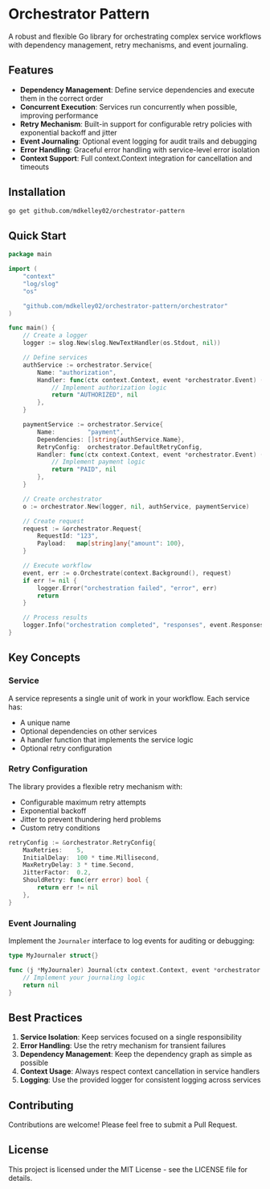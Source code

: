 # Orchestrator Pattern

A robust and flexible Go library for orchestrating complex service workflows with dependency management, retry mechanisms, and event journaling.

## Features

- **Dependency Management**: Define service dependencies and execute them in the correct order
- **Concurrent Execution**: Services run concurrently when possible, improving performance
- **Retry Mechanism**: Built-in support for configurable retry policies with exponential backoff and jitter
- **Event Journaling**: Optional event logging for audit trails and debugging
- **Error Handling**: Graceful error handling with service-level error isolation
- **Context Support**: Full context.Context integration for cancellation and timeouts

## Installation

```bash
go get github.com/mdkelley02/orchestrator-pattern
```

## Quick Start

```go
package main

import (
    "context"
    "log/slog"
    "os"

    "github.com/mdkelley02/orchestrator-pattern/orchestrator"
)

func main() {
    // Create a logger
    logger := slog.New(slog.NewTextHandler(os.Stdout, nil))

    // Define services
    authService := orchestrator.Service{
        Name: "authorization",
        Handler: func(ctx context.Context, event *orchestrator.Event) (any, error) {
            // Implement authorization logic
            return "AUTHORIZED", nil
        },
    }

    paymentService := orchestrator.Service{
        Name:         "payment",
        Dependencies: []string{authService.Name},
        RetryConfig:  orchestrator.DefaultRetryConfig,
        Handler: func(ctx context.Context, event *orchestrator.Event) (any, error) {
            // Implement payment logic
            return "PAID", nil
        },
    }

    // Create orchestrator
    o := orchestrator.New(logger, nil, authService, paymentService)

    // Create request
    request := &orchestrator.Request{
        RequestId: "123",
        Payload:   map[string]any{"amount": 100},
    }

    // Execute workflow
    event, err := o.Orchestrate(context.Background(), request)
    if err != nil {
        logger.Error("orchestration failed", "error", err)
        return
    }

    // Process results
    logger.Info("orchestration completed", "responses", event.Responses)
}
```

## Key Concepts

### Service

A service represents a single unit of work in your workflow. Each service has:

- A unique name
- Optional dependencies on other services
- A handler function that implements the service logic
- Optional retry configuration

### Retry Configuration

The library provides a flexible retry mechanism with:

- Configurable maximum retry attempts
- Exponential backoff
- Jitter to prevent thundering herd problems
- Custom retry conditions

```go
retryConfig := &orchestrator.RetryConfig{
    MaxRetries:    5,
    InitialDelay:  100 * time.Millisecond,
    MaxRetryDelay: 3 * time.Second,
    JitterFactor:  0.2,
    ShouldRetry: func(err error) bool {
        return err != nil
    },
}
```

### Event Journaling

Implement the `Journaler` interface to log events for auditing or debugging:

```go
type MyJournaler struct{}

func (j *MyJournaler) Journal(ctx context.Context, event *orchestrator.Event) error {
    // Implement your journaling logic
    return nil
}
```

## Best Practices

1. **Service Isolation**: Keep services focused on a single responsibility
2. **Error Handling**: Use the retry mechanism for transient failures
3. **Dependency Management**: Keep the dependency graph as simple as possible
4. **Context Usage**: Always respect context cancellation in service handlers
5. **Logging**: Use the provided logger for consistent logging across services

## Contributing

Contributions are welcome! Please feel free to submit a Pull Request.

## License

This project is licensed under the MIT License - see the LICENSE file for details.
